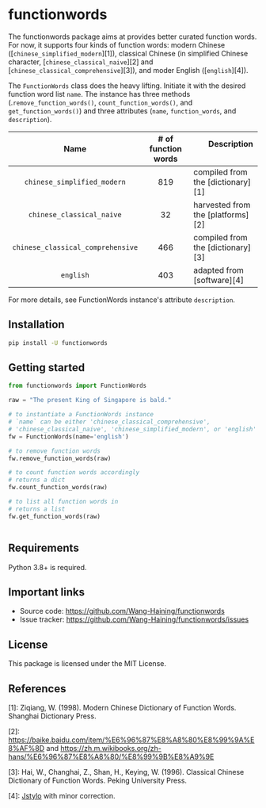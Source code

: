# functionwords


The functionwords package aims at provides better curated function words.
For now, it supports four kinds of function words: modern Chinese ([`chinese_simplified_modern`][1]), classical Chinese (in simplified Chinese character, [`chinese_classical_naive`][2] and [`chinese_classical_comprehensive`][3]), and moder English ([`english`][4]).

The `FunctionWords` class does the heavy lifting. Initiate it with the desired function word list `name`. The instance has three methods (.`remove_function_words()`, `count_function_words()`, and `get_function_words()`) and three attributes (`name`, `function_words`, and `description`).


|Name      |# of function words| &nbsp; &nbsp; &nbsp; &nbsp;Description &nbsp; &nbsp; &nbsp; &nbsp;|
|:----:|:----:|:----|
| `chinese_simplified_modern`      |  819 |compiled from the [dictionary][1]     |
| `chinese_classical_naive`        |  32  |harvested from the [platforms][2] |
| `chinese_classical_comprehensive`|  466 |compiled from the [dictionary][3]     |
| `english`                        |  403 |adapted from [software][4]     |

For more details, see FunctionWords instance's attribute `description`.

## Installation

```bash
pip install -U functionwords
```

## Getting started


```python
from functionwords import FunctionWords

raw = "The present King of Singapore is bald."

# to instantiate a FunctionWords instance
# `name` can be either 'chinese_classical_comprehensive', 
# 'chinese_classical_naive', 'chinese_simplified_modern', or 'english'
fw = FunctionWords(name='english')

# to remove function words
fw.remove_function_words(raw)

# to count function words accordingly
# returns a dict
fw.count_function_words(raw)

# to list all function words in 
# returns a list
fw.get_function_words(raw)



```

## Requirements

Python 3.8+ is required.

## Important links

- Source code: https://github.com/Wang-Haining/functionwords
- Issue tracker: https://github.com/Wang-Haining/functionwords/issues

## License

This package is licensed under the MIT License.

## References
[1]: Ziqiang, W. (1998). Modern Chinese Dictionary of Function Words. Shanghai Dictionary Press.

[2]: https://baike.baidu.com/item/%E6%96%87%E8%A8%80%E8%99%9A%E8%AF%8D and 
https://zh.m.wikibooks.org/zh-hans/%E6%96%87%E8%A8%80/%E8%99%9B%E8%A9%9E

[3]: Hai, W., Changhai, Z., Shan, H., Keying, W. (1996). Classical Chinese Dictionary of Function Words. Peking University Press.

[4]: [Jstylo](https://github.com/psal/jstylo/blob/master/src/main/resources/edu/drexel/psal/resources/functionWord.txt) with minor correction.

